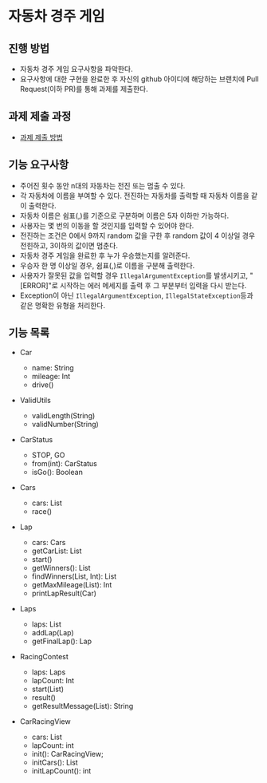 # 자동차 경주 게임
## 진행 방법
* 자동차 경주 게임 요구사항을 파악한다.
* 요구사항에 대한 구현을 완료한 후 자신의 github 아이디에 해당하는 브랜치에 Pull Request(이하 PR)를 통해 과제를 제출한다.

## 과제 제출 과정
* [과제 제출 방법](https://github.com/next-step/nextstep-docs/tree/master/precourse)

## 기능 요구사항
* 주어진 횟수 동안 n대의 자동차는 전진 또는 멈출 수 있다.
* 각 자동차에 이름을 부여할 수 있다. 전진하는 자동차를 출력할 때 자동차 이름을 같이 출력한다.
* 자동차 이름은 쉼표(,)를 기준으로 구분하며 이름은 5자 이하만 가능하다.
* 사용자는 몇 번의 이동을 할 것인지를 입력할 수 있어야 한다.
* 전진하는 조건은 0에서 9까지 random 값을 구한 후 random 값이 4 이상일 경우 전힌하고, 3이하의 값이면 멈춘다.
* 자동차 경주 게임을 완료한 후 누가 우승했는지를 알려준다.
* 우승자 한 명 이상일 경우, 쉼표(,)로 이름을 구분해 출력한다.
* 사용자가 잘못된 값을 입력할 경우 `IllegalArgumentException`를 발생시키고, "[ERROR]"로 시작하는 에러 메세지를 출력 후 그 부분부터 입력을 다시 받는다.
* Exception이 아닌 `IllegalArgumentException`, `IllegalStateException`등과 같은 명확한 유형을 처리한다.

## 기능 목록
* Car
    * name: String
    * mileage: Int
    * drive()

* ValidUtils
    * validLength(String)
    * validNumber(String)

* CarStatus
    * STOP, GO
    * from(int): CarStatus
    * isGo(): Boolean

* Cars
    * cars: List<Car>
    * race()

* Lap
    * cars: Cars
    * getCarList: List<Car>
    * start()
    * getWinners(): List<Car>
    * findWinners(List<Car>, Int): List<Car>
    * getMaxMileage(List<Car>): Int
    * printLapResult(Car)

* Laps
    * laps: List<Lap>
    * addLap(Lap)
    * getFinalLap(): Lap

* RacingContest
    * laps: Laps
    * lapCount: Int
    * start(List<Car>)
    * result()
    * getResultMessage(List<Car>): String

* CarRacingView
    * cars: List<Car>
    * lapCount: int
    * init(): CarRacingView;
    * initCars(): List<Car>
    * initLapCount(): int

